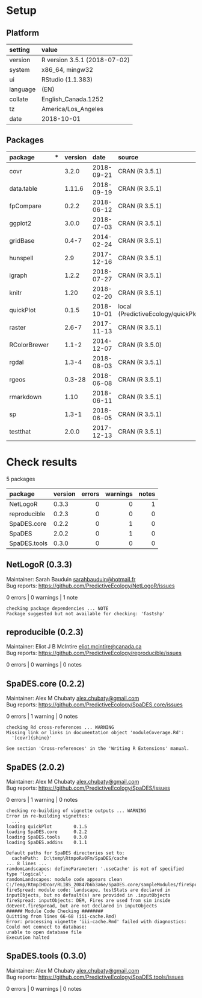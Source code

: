 # Setup

## Platform

|setting  |value                        |
|:--------|:----------------------------|
|version  |R version 3.5.1 (2018-07-02) |
|system   |x86_64, mingw32              |
|ui       |RStudio (1.1.383)            |
|language |(EN)                         |
|collate  |English_Canada.1252          |
|tz       |America/Los_Angeles          |
|date     |2018-10-01                   |

## Packages

|package      |*  |version |date       |source                                      |
|:------------|:--|:-------|:----------|:-------------------------------------------|
|covr         |   |3.2.0   |2018-09-21 |CRAN (R 3.5.1)                              |
|data.table   |   |1.11.6  |2018-09-19 |CRAN (R 3.5.1)                              |
|fpCompare    |   |0.2.2   |2018-06-12 |CRAN (R 3.5.1)                              |
|ggplot2      |   |3.0.0   |2018-07-03 |CRAN (R 3.5.1)                              |
|gridBase     |   |0.4-7   |2014-02-24 |CRAN (R 3.5.1)                              |
|hunspell     |   |2.9     |2017-12-16 |CRAN (R 3.5.1)                              |
|igraph       |   |1.2.2   |2018-07-27 |CRAN (R 3.5.1)                              |
|knitr        |   |1.20    |2018-02-20 |CRAN (R 3.5.1)                              |
|quickPlot    |   |0.1.5   |2018-10-01 |local (PredictiveEcology/quickPlot@62ed514) |
|raster       |   |2.6-7   |2017-11-13 |CRAN (R 3.5.1)                              |
|RColorBrewer |   |1.1-2   |2014-12-07 |CRAN (R 3.5.0)                              |
|rgdal        |   |1.3-4   |2018-08-03 |CRAN (R 3.5.1)                              |
|rgeos        |   |0.3-28  |2018-06-08 |CRAN (R 3.5.1)                              |
|rmarkdown    |   |1.10    |2018-06-11 |CRAN (R 3.5.1)                              |
|sp           |   |1.3-1   |2018-06-05 |CRAN (R 3.5.1)                              |
|testthat     |   |2.0.0   |2017-12-13 |CRAN (R 3.5.1)                              |

# Check results

5 packages

|package      |version | errors| warnings| notes|
|:------------|:-------|------:|--------:|-----:|
|NetLogoR     |0.3.3   |      0|        0|     1|
|reproducible |0.2.3   |      0|        0|     0|
|SpaDES.core  |0.2.2   |      0|        1|     0|
|SpaDES       |2.0.2   |      0|        1|     0|
|SpaDES.tools |0.3.0   |      0|        0|     0|

## NetLogoR (0.3.3)
Maintainer: Sarah Bauduin <sarahbauduin@hotmail.fr>  
Bug reports: https://github.com/PredictiveEcology/NetLogoR/issues

0 errors | 0 warnings | 1 note 

```
checking package dependencies ... NOTE
Package suggested but not available for checking: 'fastshp'
```

## reproducible (0.2.3)
Maintainer: Eliot J B McIntire <eliot.mcintire@canada.ca>  
Bug reports: https://github.com/PredictiveEcology/reproducible/issues

0 errors | 0 warnings | 0 notes

## SpaDES.core (0.2.2)
Maintainer: Alex M Chubaty <alex.chubaty@gmail.com>  
Bug reports: https://github.com/PredictiveEcology/SpaDES.core/issues

0 errors | 1 warning  | 0 notes

```
checking Rd cross-references ... WARNING
Missing link or links in documentation object 'moduleCoverage.Rd':
  '[covr]{shine}'

See section 'Cross-references' in the 'Writing R Extensions' manual.

```

## SpaDES (2.0.2)
Maintainer: Alex M Chubaty <alex.chubaty@gmail.com>  
Bug reports: https://github.com/PredictiveEcology/SpaDES/issues

0 errors | 1 warning  | 0 notes

```
checking re-building of vignette outputs ... WARNING
Error in re-building vignettes:
  ...
loading quickPlot        0.1.5
loading SpaDES.core      0.2.2
loading SpaDES.tools     0.3.0
loading SpaDES.addins    0.1.1

Default paths for SpaDES directories set to:
  cachePath:  D:\temp\RtmpoRv0Fm/SpaDES/cache
... 8 lines ...
randomLandscapes: defineParameter: '.useCache' is not of specified type 'logical'.
randomLandscapes: module code appears clean
C:/Temp/RtmpIHDcor/RLIBS_20847b6b3a6e/SpaDES.core/sampleModules/fireSpread/fireSpread.R
fireSpread: module code: landscape, testStats are declared in inputObjects, but no default(s) are provided in .inputObjects
fireSpread: inputObjects: DEM, Fires are used from sim inside doEvent.fireSpread, but are not declared in inputObjects
###### Module Code Checking ########
Quitting from lines 66-68 (iii-cache.Rmd) 
Error: processing vignette 'iii-cache.Rmd' failed with diagnostics:
Could not connect to database:
unable to open database file
Execution halted
```

## SpaDES.tools (0.3.0)
Maintainer: Alex M Chubaty <alex.chubaty@gmail.com>  
Bug reports: https://github.com/PredictiveEcology/SpaDES.tools/issues

0 errors | 0 warnings | 0 notes

